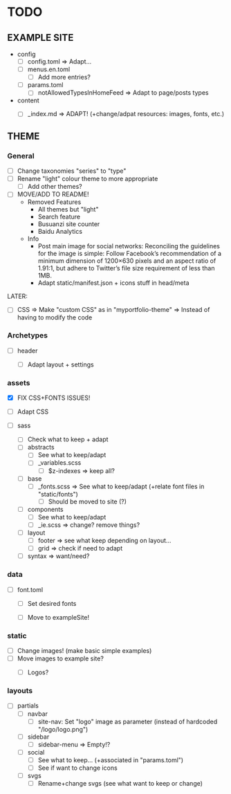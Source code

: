 # TODO

## EXAMPLE SITE
* config
    * [ ] config.toml
        => Adapt...
    * [ ] menus.en.toml
        * [ ] Add more entries?
    * [ ] params.toml
        * [ ] notAllowedTypesInHomeFeed
            => Adapt to page/posts types
* content
    * [ ] _index.md => ADAPT! (+change/adpat resources: images, fonts, etc.)



## THEME

### General
* [ ] Change taxonomies "series" to "type"
* [ ] Rename "light" colour theme to more appropriate
    * [ ] Add other themes?

* [ ] MOVE/ADD TO README!
    * Removed Features
        * All themes but "light"
        * Search feature
        * Busuanzi site counter
        * Baidu Analytics
    * Info
        * Post main image for social networks:
            Reconciling the guidelines for the image is simple:
            Follow Facebook’s recommendation of a minimum dimension of 1200×630 pixels and an aspect ratio of 1.91:1, but adhere to Twitter’s file size requirement of less than 1MB.
        * Adapt static/manifest.json + icons stuff in head/meta

LATER:
* [ ] CSS => Make "custom CSS" as in "myportfolio-theme" => Instead of having to modify the code



### Archetypes
* [ ] header
    * [ ] Adapt layout + settings


### assets
* [x] FIX CSS+FONTS ISSUES!
* [ ] Adapt CSS

* [ ] sass
    * [ ] Check what to keep + adapt
    * [ ] abstracts
        * [ ] See what to keep/adapt
        * [ ] _variables.scss
            * [ ] $z-indexes
                => keep all?
    * [ ] base
        * [ ] _fonts.scss => See what to keep/adapt (+relate font files in "static/fonts")
            * [ ] Should be moved to site (?)
    * [ ] components
        * [ ] See what to keep/adapt
        * [ ] _ie.scss
          => change? remove things?
    * [ ] layout
        * [ ] footer
            => see what keep depending on layout...
        * [ ] grid
            => check if need to adapt
    * [ ] syntax
        => want/need?

### data
* [ ] font.toml
    * [ ] Set desired fonts
    * [ ] Move to exampleSite!


### static
* [ ] Change images! (make basic simple examples)
* [ ] Move images to example site?
    * [ ] Logos?


### layouts
* [ ] partials
    * [ ] navbar
        * [ ] site-nav: Set "logo" image as parameter (instead of hardcoded "/logo/logo.png")
    * [ ] sidebar
        * [ ] sidebar-menu => Empty!?
    * [ ] social
        * [ ] See what to keep... (+associated in "params.toml")
        * [ ] See if want to change icons
    * [ ] svgs
        * [ ] Rename+change svgs (see what want to keep or change)
